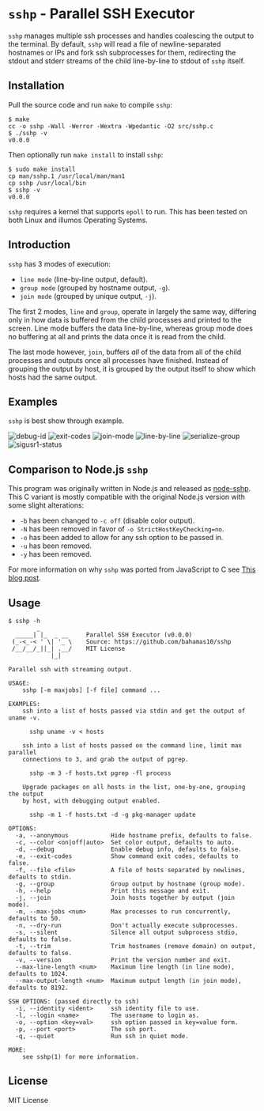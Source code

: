 `sshp` - Parallel SSH Executor
==============================

`sshp` manages multiple ssh processes and handles coalescing the output to the
terminal.  By default, `sshp` will read a file of newline-separated hostnames
or IPs and fork ssh subprocesses for them, redirecting the stdout and stderr
streams of the child line-by-line to stdout of `sshp` itself.

Installation
------------

Pull the source code and run `make` to compile `sshp`:

    $ make
    cc -o sshp -Wall -Werror -Wextra -Wpedantic -O2 src/sshp.c
    $ ./sshp -v
    v0.0.0

Then optionally run `make install` to install `sshp`:

    $ sudo make install
    cp man/sshp.1 /usr/local/man/man1
    cp sshp /usr/local/bin
    $ sshp -v
    v0.0.0

`sshp` requires a kernel that supports `epoll` to run.  This has been tested on
both Linux and illumos Operating Systems.

Introduction
------------

`sshp` has 3 modes of execution:

- `line mode` (line-by-line output, default).
- `group mode` (grouped by hostname output, `-g`).
- `join mode` (grouped by unique output, `-j`).

The first 2 modes, `line` and `group`, operate in largely the same way,
differing only in how data is buffered from the child processes and printed to
the screen.  Line mode buffers the data line-by-line, whereas group mode does
no buffering at all and prints the data once it is read from the child.

The last mode however, `join`, buffers *all* of the data from all of the child
processes and outputs once all processes have finished.  Instead of grouping
the output by host, it is grouped by the output itself to show which hosts had
the same output.

Examples
---------

`sshp` is best show through example.

![debug-id](https://www.daveeddy.com/static/media/github/sshp/c/debug-id.png)
![exit-codes](https://www.daveeddy.com/static/media/github/sshp/c/exit-codes.png)
![join-mode](https://www.daveeddy.com/static/media/github/sshp/c/join-mode.png)
![line-by-line](https://www.daveeddy.com/static/media/github/sshp/c/line-by-line.png)
![serialize-group](https://www.daveeddy.com/static/media/github/sshp/c/serialize-group-mode.png)
![sigusr1-status](https://www.daveeddy.com/static/media/github/sshp/c/sigusr1-status.png)

Comparison to Node.js `sshp`
----------------------------

This program was originally written in Node.js and released as
[node-sshp](https://github.com/bahamas10/node-sshp).  This C variant is mostly
compatible with the original Node.js version with some slight alterations:

- `-b` has been changed to `-c off` (disable color output).
- `-N` has been removed in favor of `-o StrictHostKeyChecking=no`.
- `-o` has been added to allow for any ssh option to be passed in.
- `-u` has been removed.
- `-y` has been removed.

For more information on why `sshp` was ported from JavaScript to C see [This
blog post](blog).

Usage
-----

```
$ sshp -h
        _
  _____| |_  _ __     Parallel SSH Executor (v0.0.0)
 (_-<_-< ' \| '_ \    Source: https://github.com/bahamas10/sshp
 /__/__/_||_| .__/    MIT License
            |_|

Parallel ssh with streaming output.

USAGE:
    sshp [-m maxjobs] [-f file] command ...

EXAMPLES:
    ssh into a list of hosts passed via stdin and get the output of uname -v.

      sshp uname -v < hosts

    ssh into a list of hosts passed on the command line, limit max parallel
    connections to 3, and grab the output of pgrep.

      sshp -m 3 -f hosts.txt pgrep -fl process

    Upgrade packages on all hosts in the list, one-by-one, grouping the output
    by host, with debugging output enabled.

      sshp -m 1 -f hosts.txt -d -g pkg-manager update

OPTIONS:
  -a, --anonymous            Hide hostname prefix, defaults to false.
  -c, --color <on|off|auto>  Set color output, defaults to auto.
  -d, --debug                Enable debug info, defaults to false.
  -e, --exit-codes           Show command exit codes, defaults to false.
  -f, --file <file>          A file of hosts separated by newlines, defaults to stdin.
  -g, --group                Group output by hostname (group mode).
  -h, --help                 Print this message and exit.
  -j, --join                 Join hosts together by output (join mode).
  -m, --max-jobs <num>       Max processes to run concurrently, defaults to 50.
  -n, --dry-run              Don't actually execute subprocesses.
  -s, --silent               Silence all output subprocess stdio, defaults to false.
  -t, --trim                 Trim hostnames (remove domain) on output, defaults to false.
  -v, --version              Print the version number and exit.
  --max-line-length <num>    Maximum line length (in line mode), defaults to 1024.
  --max-output-length <num>  Maximum output length (in join mode), defaults to 8192.

SSH OPTIONS: (passed directly to ssh)
  -i, --identity <ident>     ssh identity file to use.
  -l, --login <name>         The username to login as.
  -o, --option <key=val>     ssh option passed in key=value form.
  -p, --port <port>          The ssh port.
  -q, --quiet                Run ssh in quiet mode.

MORE:
    see sshp(1) for more information.
```

License
-------

MIT License

